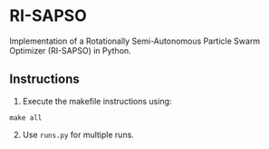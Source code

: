 # RI-SAPSO
Implementation of a Rotationally Semi-Autonomous Particle Swarm Optimizer (RI-SAPSO) in Python.

## Instructions

1. Execute the makefile instructions using:

```make all```

2. Use `runs.py` for multiple runs.
